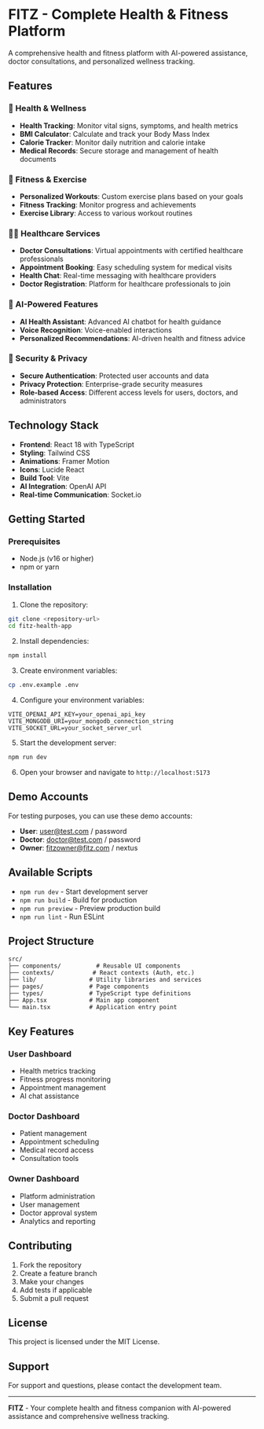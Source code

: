 # FITZ - Complete Health & Fitness Platform

A comprehensive health and fitness platform with AI-powered assistance, doctor consultations, and personalized wellness tracking.

## Features

### 🏥 Health & Wellness
- **Health Tracking**: Monitor vital signs, symptoms, and health metrics
- **BMI Calculator**: Calculate and track your Body Mass Index
- **Calorie Tracker**: Monitor daily nutrition and calorie intake
- **Medical Records**: Secure storage and management of health documents

### 💪 Fitness & Exercise
- **Personalized Workouts**: Custom exercise plans based on your goals
- **Fitness Tracking**: Monitor progress and achievements
- **Exercise Library**: Access to various workout routines

### 👨‍⚕️ Healthcare Services
- **Doctor Consultations**: Virtual appointments with certified healthcare professionals
- **Appointment Booking**: Easy scheduling system for medical visits
- **Health Chat**: Real-time messaging with healthcare providers
- **Doctor Registration**: Platform for healthcare professionals to join

### 🤖 AI-Powered Features
- **AI Health Assistant**: Advanced AI chatbot for health guidance
- **Voice Recognition**: Voice-enabled interactions
- **Personalized Recommendations**: AI-driven health and fitness advice

### 🔐 Security & Privacy
- **Secure Authentication**: Protected user accounts and data
- **Privacy Protection**: Enterprise-grade security measures
- **Role-based Access**: Different access levels for users, doctors, and administrators

## Technology Stack

- **Frontend**: React 18 with TypeScript
- **Styling**: Tailwind CSS
- **Animations**: Framer Motion
- **Icons**: Lucide React
- **Build Tool**: Vite
- **AI Integration**: OpenAI API
- **Real-time Communication**: Socket.io

## Getting Started

### Prerequisites
- Node.js (v16 or higher)
- npm or yarn

### Installation

1. Clone the repository:
```bash
git clone <repository-url>
cd fitz-health-app
```

2. Install dependencies:
```bash
npm install
```

3. Create environment variables:
```bash
cp .env.example .env
```

4. Configure your environment variables:
```env
VITE_OPENAI_API_KEY=your_openai_api_key
VITE_MONGODB_URI=your_mongodb_connection_string
VITE_SOCKET_URL=your_socket_server_url
```

5. Start the development server:
```bash
npm run dev
```

6. Open your browser and navigate to `http://localhost:5173`

## Demo Accounts

For testing purposes, you can use these demo accounts:

- **User**: user@test.com / password
- **Doctor**: doctor@test.com / password
- **Owner**: fitzowner@fitz.com / nextus

## Available Scripts

- `npm run dev` - Start development server
- `npm run build` - Build for production
- `npm run preview` - Preview production build
- `npm run lint` - Run ESLint

## Project Structure

```
src/
├── components/          # Reusable UI components
├── contexts/           # React contexts (Auth, etc.)
├── lib/               # Utility libraries and services
├── pages/             # Page components
├── types/             # TypeScript type definitions
├── App.tsx            # Main app component
└── main.tsx           # Application entry point
```

## Key Features

### User Dashboard
- Health metrics tracking
- Fitness progress monitoring
- Appointment management
- AI chat assistance

### Doctor Dashboard
- Patient management
- Appointment scheduling
- Medical record access
- Consultation tools

### Owner Dashboard
- Platform administration
- User management
- Doctor approval system
- Analytics and reporting

## Contributing

1. Fork the repository
2. Create a feature branch
3. Make your changes
4. Add tests if applicable
5. Submit a pull request

## License

This project is licensed under the MIT License.

## Support

For support and questions, please contact the development team.

---

**FITZ** - Your complete health and fitness companion with AI-powered assistance and comprehensive wellness tracking. 